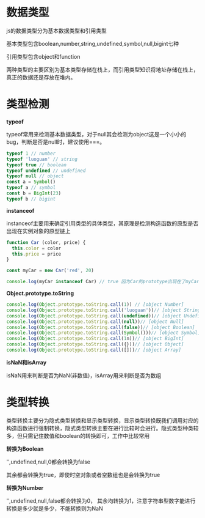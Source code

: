 # 数据类型

js的数据类型分为基本数据类型和引用类型

基本类型包含boolean,number,string,undefined,symbol,null,bigint七种

引用类型包含object和function

两种类型的主要区别为基本类型存储在栈上，而引用类型知识将地址存储在栈上，真正的数据还是存放在堆内。

# 类型检测

**typeof**

​	typeof常用来检测基本数据类型，对于null其会检测为object这是一个小小的bug，判断是否是null时，建议使用===。

```javascript
typeof 1 // number
typeof 'luoguan' // string
typeof true // boolean
typeof undefined // undefined
typeof null // object
const a = Symbol()
typeof a // symbol
const b = BigInt(23)
typeof b // bigint
```

**instanceof**

​	instanceof主要用来确定引用类型的具体类型，其原理是检测构造函数的原型是否出现在实例对象的原型链上

```javascript
function Car (color, price) {
  this.color = color
  this.price = price
}

const myCar = new Car('red', 20)

console.log(myCar instanceof Car) // true 因为Car的prototype出现在了myCar的原型链上
```

**Object.prototype.toString**

```javascript
console.log(Object.prototype.toString.call(1)) // [object Number]
console.log(Object.prototype.toString.call('luoguan'))// [object String]
console.log(Object.prototype.toString.call(undefined))// [object Undefined]
console.log(Object.prototype.toString.call(null))// [object Null]
console.log(Object.prototype.toString.call(false))// [object Boolean]
console.log(Object.prototype.toString.call(Symbol()))// [object Symbol]
console.log(Object.prototype.toString.call(1n))// [object BigInt]
console.log(Object.prototype.toString.call({}))// [object Object]
console.log(Object.prototype.toString.call([]))// [object Array]
```

**isNaN和isArray**

isNaN用来判断是否为NaN(非数值)，isArray用来判断是否为数组

# 类型转换

类型转换主要分为隐式类型转换和显示类型转换，显示类型转换既我们调用对应的构造函数进行强制转换，隐式类型转换主要在进行比较时会进行。隐式类型种类较多，但只需记住数值和boolean的转换即可，工作中比较常用 

**转换为Boolean**

'',undefined,null,0都会转换为false

其余都会转换为true，即使时空对象或者空数组也是会转换为true

**转换为Number**

'',undefined,null,false都会转换为0， 其余均转换为1，注意字符串型数字能进行转换是多少就是多少，不能转换则为NaN

